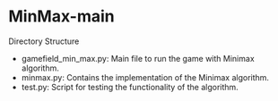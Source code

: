 # MinMax-main
 Directory Structure
- gamefield_min_max.py: Main file to run the game with Minimax algorithm.
- minmax.py: Contains the implementation of the Minimax algorithm.
- test.py: Script for testing the functionality of the algorithm.
